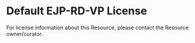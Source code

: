 # Default EJP-RD-VP License

For license information about this Resource, please contact the Resource owner/curator.
